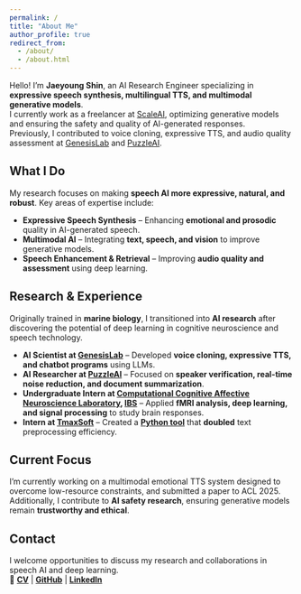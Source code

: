 ```yaml
---
permalink: /
title: "About Me"
author_profile: true
redirect_from: 
  - /about/
  - /about.html
---
```



<!-- Jaeyoung Shin's Personal Website -->
<!-- # About Me -->

Hello! I’m **Jaeyoung Shin**, an AI Research Engineer specializing in **expressive speech synthesis, multilingual TTS, and multimodal generative models**.  
I currently work as a freelancer at [ScaleAI](https://scale.com/), optimizing generative models and ensuring the safety and quality of AI-generated responses.  
Previously, I contributed to voice cloning, expressive TTS, and audio quality assessment at [GenesisLab](https://home.genesislab.ai/) and [PuzzleAI](https://puzzle-ai.com/).

## What I Do
My research focuses on making **speech AI more expressive, natural, and robust**. Key areas of expertise include:
- **Expressive Speech Synthesis** – Enhancing **emotional and prosodic** quality in AI-generated speech.
- **Multimodal AI** – Integrating **text, speech, and vision** to improve generative models.
- **Speech Enhancement & Retrieval** – Improving **audio quality and assessment** using deep learning.

## Research & Experience
Originally trained in **marine biology**, I transitioned into **AI research** after discovering the potential of deep learning in cognitive neuroscience and speech technology.  

- **AI Scientist at [GenesisLab](https://home.genesislab.ai/)** – Developed **voice cloning, expressive TTS, and chatbot programs** using LLMs.
- **AI Researcher at [PuzzleAI](https://puzzle-ai.com/)** – Focused on **speaker verification, real-time noise reduction, and document summarization**.
- **Undergraduate Intern at [Computational Cognitive Affective Neuroscience Laboratory](https://cocoanlab.github.io/), [IBS](https://www.ibs.re.kr/eng.do/)** – Applied **fMRI analysis, deep learning, and signal processing** to study brain responses.
- **Intern at [TmaxSoft](https://www.tmaxsoft.com/en/introduction/overview)** – Created a **[Python tool](https://github.com/jyshin0926/TxtTransTool/blob/master/README_eng.md)** that **doubled** text preprocessing efficiency.

## Current Focus
I’m currently working on a multimodal emotional TTS system designed to overcome low-resource constraints, and submitted a paper to ACL 2025.  
Additionally, I contribute to **AI safety research**, ensuring generative models remain **trustworthy and ethical**.

## Contact
I welcome opportunities to discuss my research and collaborations in speech AI and deep learning.  
📌 **[CV](https://drive.google.com/file/d/1hTPX5-YXnjxhQUH6IgMdo5XI67-Ondz_/view?usp=sharing)** | **[GitHub](https://github.com/jyshin0926)** | **[LinkedIn](https://www.linkedin.com/in/jaeyoungshin23/)**  


<!-- Jaeyoung Shin's Personal Website -->
<!-- Hello, I’m Jaeyoung Shin, an AI Research Engineer and currently working for [ScaleAI](https://scale.com/) as a freelancer.

Today, I specialize in auditing generative models' quality and development. 
Additionally, I have been researching the speech processing field, especially for speech synthesis and enhancement while working for [GenesisLab](https://home.genesislab.ai/) and [PuzzleAI](https://puzzle-ai.com/). 
My work spans projects in voice cloning, expressive TTS, audio quality assessment, and audio retrieval.

My interest has always been anchored in the beneficial potential of science and technology for society. 
Reflecting on the essentials for enhancing life quality, I sought to understand people's needs and the solutions to address their challenges and elevate their happiness. 

Therefore, in my sophomore year as a biology major, I joined a university club addressing social issues and led a project linking depression to brain activity, using insights from my biology studies to provide personalized feedback to students.

Captivated by the intersection of psychology and neurology, I researched at [Computational Cognitive Affective Neuroscience Laboratory](https://cocoanlab.github.io/), [IBS](https://www.ibs.re.kr/eng.do) as an undergraduate intern. 
Here, I utilized functional Magnetic Resonance Imaging (fMRI) to observe brain responses to stimuli, interpreting the data with deep learning and signal processing techniques. 

Even after starting computer science, I kept my goal to use my knowledge and techniques to improve people's lives. 
During internship at [TmaxSoft](https://www.tmaxsoft.com/en/introduction/overview), I created a [Python tool](https://github.com/jyshin0926/TxtTransTool/blob/master/README_eng.md) after work hours, which simplified the arduous task of text data preprocessing within two days for colleagues, ultimately doubling overall task efficiency.

As an AI scientist engaged in the generative AI field, my current focus is on developing reliable discrimination techniques to identify authentic versus synthetic media.

Reach out to me via [GitHub](https://github.com/jyshin0926) or [LinkedIn](https://www.linkedin.com/in/jaeyoungshin23/)! -->

